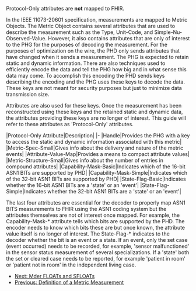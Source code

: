Protocol-Only attributes are **not** mapped to FHIR.

In the IEEE 11073-20601 specification, measurements are mapped to Metric Objects. The Metric Object contains several attributes that are used to describe the measurement such as the Type, Unit-Code, and Simple-Nu-Observed-Value. However, it also contains attributes that are only of interest to the PHG for the purposes of decoding the measurement. For the purposes of optimization on the wire, the PHD only sends attributes that have changed when it sends a measurement. The PHG is expected to retain static and dynamic information. There are also techniques used to efficiently encode the data and tell the PHG how big and in what sense this data may come. To accomplish this encoding the PHD sends keys describing the encoding and the PHG uses these keys to decode the data. These keys are not meant for security purposes but just to minimize data transmission size.

Attributes are also used for these keys. Once the measurement has been reconstructed using these keys and the retained static and dynamic data, the attributes providing these keys are no longer of interest. This guide will refer to these attributes as 'Protocol-Only' attributes.

<style>table, th, td {
border: 1px solid black;
border-collapse:collapse;
padding: 6px;}</style>

|Protocol-Only Attribute|Description|
|-
|Handle|Provides the PHG with a key to access the static and dynamic information associated with this metric|
|Metric-Spec-Small|Gives info about the delivery and nature of the metric events|
|Attribute-Value-Map|Provides a means to compact attribute values|
|Metric-Structure-Small|Gives info about the number of entries in compound attributes|
|Capability-Mask-Basic|Indicates which of the 16-bit ASN1 BITs are supported by PHD|
|Capability-Mask-Simple|Indicates which of the 32-bit ASN1 BITs are supported by PHD|
|State-Flag-Basic|Indicates whether the 16-bit ASN1 BITs are a 'state' or an 'event'|
|State-Flag-Simple|Indicates whether the 32-bit ASN1 BITs are a 'state' or an 'event'|

The last four attributes are essential for the decoder to properly map ASN1 BITS measurements to FHIR using the ASN1 coding system but the attributes themselves are not of interest once mapped. For example, the Capability-Mask-* attribute tells which bits are supported by the PHD. The encoder needs to know which bits these are but once known, the attribute value itself is no longer of interest. The State-Flag-* indicates to the decoder whether the bit is an event or a state. If an event, only the set case (event occurred) needs to be recorded, for example, 'sensor malfunctioned' in the sensor status measurement of several specializations. If a 'state' both the set or cleared case needs to be reported, for example 'patient in room' or 'patient not in room' in the independent living case.

 - [Next: Mder FLOATs and SFLOATs](MderFLOATsandSFLOATs.html)
 - [Previous: Definition of a Metric Measurement](DefinitionMetricMsmt.html)






